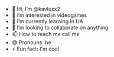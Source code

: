 - 👋 Hi, I’m @kavluxx2
- 👀 I’m interested in videogames
- 🌱 I’m currently learning in UA
- 💞️ I’m looking to collaborate on anything
- 📫 How to reach me call me
- 😄 Pronouns: he
- ⚡ Fun fact: I'm cool

<!---
kavluxx2/kavluxx2 is a ✨ special ✨ repository because its `README.md` (this file) appears on your GitHub profile.
You can click the Preview link to take a look at your changes.
--->
